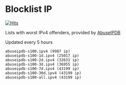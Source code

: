 # Blocklist IP

[![Hits](https://hits.seeyoufarm.com/api/count/incr/badge.svg?url=https%3A%2F%2Fgithub.com%2Fborestad%2Fblocklist-ip%2F&count_bg=%2379C83D&title_bg=%23555555&icon=&icon_color=%23E7E7E7&title=hits&edge_flat=false)](https://hits.seeyoufarm.com)

Lists with worst IPv4 offenders, provided by [AbuseIPDB](https://www.abuseipdb.com/)

Updated every 5 hours

<!-- FOOTER-PLACEHOLDER -->
```
abuseipdb-s100.ipv4 (9987 ip)
abuseipdb-s100-1d.ipv4 (25017 ip)
abuseipdb-s100-2d.ipv4 (32631 ip)
abuseipdb-s100-3d.ipv4 (36955 ip)
abuseipdb-s100-7d.ipv4 (43199 ip)
abuseipdb-s100-30d.ipv4 (43199 ip)
abuseipdb-s100-all.ipv4 (43199 ip)
```
